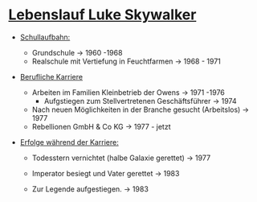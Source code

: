 # <u>**Lebenslauf Luke Skywalker**</u>

- <u>Schullaufbahn:</u>

  - Grundschule -> 1960 -1968
  - Realschule mit Vertiefung in Feuchtfarmen -> 1968 - 1971

- <u>Berufliche Karriere</u>

  - Arbeiten im Familien Kleinbetrieb der Owens -> 1971 -1976
    - Aufgstiegen zum Stellvertretenen Geschäftsführer -> 1974
  - Nach neuen Möglichkeiten in der Branche gesucht (Arbeitslos) ->  1977
  - Rebellionen GmbH & Co KG -> 1977 - jetzt

- <u>Erfolge während der Karriere:</u>

  - Todesstern vernichtet (halbe Galaxie gerettet) -> 1977

  - Imperator besiegt und Vater gerettet -> 1983

  - Zur Legende aufgestiegen. -> 1983

    